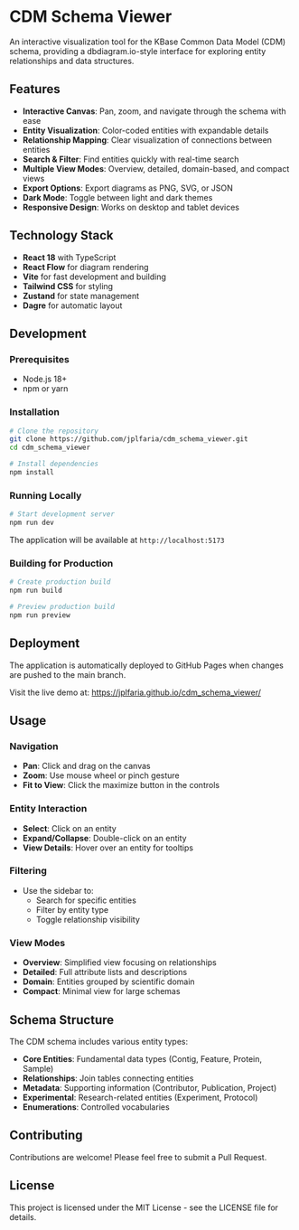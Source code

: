 # CDM Schema Viewer

An interactive visualization tool for the KBase Common Data Model (CDM) schema, providing a dbdiagram.io-style interface for exploring entity relationships and data structures.

## Features

- **Interactive Canvas**: Pan, zoom, and navigate through the schema with ease
- **Entity Visualization**: Color-coded entities with expandable details
- **Relationship Mapping**: Clear visualization of connections between entities
- **Search & Filter**: Find entities quickly with real-time search
- **Multiple View Modes**: Overview, detailed, domain-based, and compact views
- **Export Options**: Export diagrams as PNG, SVG, or JSON
- **Dark Mode**: Toggle between light and dark themes
- **Responsive Design**: Works on desktop and tablet devices

## Technology Stack

- **React 18** with TypeScript
- **React Flow** for diagram rendering
- **Vite** for fast development and building
- **Tailwind CSS** for styling
- **Zustand** for state management
- **Dagre** for automatic layout

## Development

### Prerequisites

- Node.js 18+
- npm or yarn

### Installation

```bash
# Clone the repository
git clone https://github.com/jplfaria/cdm_schema_viewer.git
cd cdm_schema_viewer

# Install dependencies
npm install
```

### Running Locally

```bash
# Start development server
npm run dev
```

The application will be available at `http://localhost:5173`

### Building for Production

```bash
# Create production build
npm run build

# Preview production build
npm run preview
```

## Deployment

The application is automatically deployed to GitHub Pages when changes are pushed to the main branch.

Visit the live demo at: https://jplfaria.github.io/cdm_schema_viewer/

## Usage

### Navigation

- **Pan**: Click and drag on the canvas
- **Zoom**: Use mouse wheel or pinch gesture
- **Fit to View**: Click the maximize button in the controls

### Entity Interaction

- **Select**: Click on an entity
- **Expand/Collapse**: Double-click on an entity
- **View Details**: Hover over an entity for tooltips

### Filtering

- Use the sidebar to:
  - Search for specific entities
  - Filter by entity type
  - Toggle relationship visibility

### View Modes

- **Overview**: Simplified view focusing on relationships
- **Detailed**: Full attribute lists and descriptions
- **Domain**: Entities grouped by scientific domain
- **Compact**: Minimal view for large schemas

## Schema Structure

The CDM schema includes various entity types:

- **Core Entities**: Fundamental data types (Contig, Feature, Protein, Sample)
- **Relationships**: Join tables connecting entities
- **Metadata**: Supporting information (Contributor, Publication, Project)
- **Experimental**: Research-related entities (Experiment, Protocol)
- **Enumerations**: Controlled vocabularies

## Contributing

Contributions are welcome! Please feel free to submit a Pull Request.

## License

This project is licensed under the MIT License - see the LICENSE file for details.